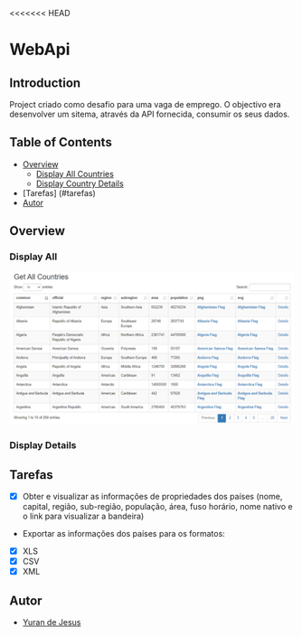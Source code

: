 <<<<<<< HEAD
# WebApi
## Introduction
Project criado como desafio para uma vaga de emprego. O objectivo era desenvolver um sitema, através da API fornecida, consumir os seus dados.

## Table of Contents

- [Overview](#overview)
	- [Display All Countries](#display-all)
	- [Display Country Details](#display-details)
- [Tarefas] (#tarefas)
- [Autor](#autor)

## Overview
### Display All
![GetAll](https://github.com/Yuran-de-Jesus/Country-WebAPI-Consumption/blob/master/WebAPI/Content/assets/GetAll.PNG)

### Display Details

## Tarefas
- [x] Obter e visualizar as informações de propriedades dos países (nome, capital, região, sub-região, população, área, fuso horário, nome nativo e o link para visualizar a bandeira)
- Exportar as informações dos países para os formatos:
- [x] XLS
- [x] CSV
- [x] XML

## Autor
- [Yuran de Jesus](https://github.com/Yuran-de-Jesus)

